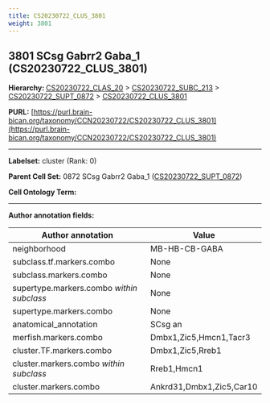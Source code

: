```yaml
---
title: CS20230722_CLUS_3801
weight: 3801
---
```

## 3801 SCsg Gabrr2 Gaba_1 (CS20230722_CLUS_3801)
<b>Hierarchy: </b>
[CS20230722_CLAS_20](../CS20230722_CLAS_20) >
[CS20230722_SUBC_213](../CS20230722_SUBC_213) >
[CS20230722_SUPT_0872](../CS20230722_SUPT_0872) >
[CS20230722_CLUS_3801](../CS20230722_CLUS_3801)

**PURL:** [https://purl.brain-bican.org/taxonomy/CCN20230722/CS20230722_CLUS_3801](https://purl.brain-bican.org/taxonomy/CCN20230722/CS20230722_CLUS_3801)

---


**Labelset:** cluster (Rank: 0)

**Parent Cell Set:** 0872 SCsg Gabrr2 Gaba_1 ([CS20230722_SUPT_0872](../CS20230722_SUPT_0872))



**Cell Ontology Term:** 

[MARKER GENES.]: #


---

[TRANSFERRED ANNOTATIONS.]: #


[AUTHOR ANNOTATION FIELDS.]: #


**Author annotation fields:**

| Author annotation | Value |
|-------------------|-------|
|neighborhood|MB-HB-CB-GABA|
|subclass.tf.markers.combo|None|
|subclass.markers.combo|None|
|supertype.markers.combo _within subclass_|None|
|supertype.markers.combo|None|
|anatomical_annotation|SCsg an|
|merfish.markers.combo|Dmbx1,Zic5,Hmcn1,Tacr3|
|cluster.TF.markers.combo|Dmbx1,Zic5,Rreb1|
|cluster.markers.combo _within subclass_|Rreb1,Hmcn1|
|cluster.markers.combo|Ankrd31,Dmbx1,Zic5,Car10|
